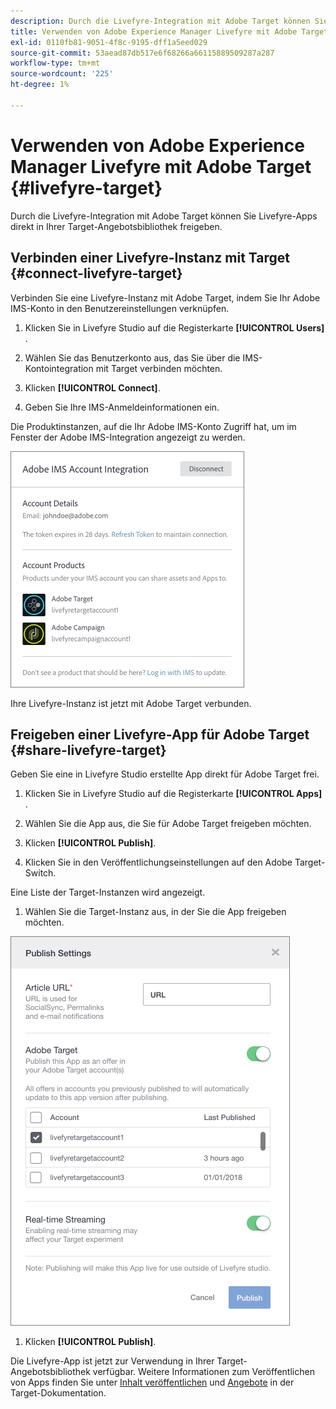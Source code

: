 ```yaml
---
description: Durch die Livefyre-Integration mit Adobe Target können Sie Livefyre-Apps direkt in Ihrer Target-Angebotsbibliothek freigeben.
title: Verwenden von Adobe Experience Manager Livefyre mit Adobe Target
exl-id: 0110fb81-9051-4f8c-9195-dff1a5eed029
source-git-commit: 53aead87db517e6f68266a66115889509287a287
workflow-type: tm+mt
source-wordcount: '225'
ht-degree: 1%

---
```


# Verwenden von Adobe Experience Manager Livefyre mit Adobe Target {#livefyre-target}

Durch die Livefyre-Integration mit Adobe Target können Sie Livefyre-Apps direkt in Ihrer Target-Angebotsbibliothek freigeben.

## Verbinden einer Livefyre-Instanz mit Target {#connect-livefyre-target}

Verbinden Sie eine Livefyre-Instanz mit Adobe Target, indem Sie Ihr Adobe IMS-Konto in den Benutzereinstellungen verknüpfen.

1. Klicken Sie in Livefyre Studio auf die Registerkarte **[!UICONTROL Users]** .

1. Wählen Sie das Benutzerkonto aus, das Sie über die IMS-Kontointegration mit Target verbinden möchten.

1. Klicken **[!UICONTROL Connect]**.

1. Geben Sie Ihre IMS-Anmeldeinformationen ein.

Die Produktinstanzen, auf die Ihr Adobe IMS-Konto Zugriff hat, um im Fenster der Adobe IMS-Integration angezeigt zu werden.

![](assets/livefyre-target-connect.png)

Ihre Livefyre-Instanz ist jetzt mit Adobe Target verbunden.

## Freigeben einer Livefyre-App für Adobe Target {#share-livefyre-target}

Geben Sie eine in Livefyre Studio erstellte App direkt für Adobe Target frei.

1. Klicken Sie in Livefyre Studio auf die Registerkarte **[!UICONTROL Apps]** .

1. Wählen Sie die App aus, die Sie für Adobe Target freigeben möchten.

1. Klicken **[!UICONTROL Publish]**.

1. Klicken Sie in den Veröffentlichungseinstellungen auf den Adobe Target-Switch.

Eine Liste der Target-Instanzen wird angezeigt.

1. Wählen Sie die Target-Instanz aus, in der Sie die App freigeben möchten.

![](assets/livefyre-target-publish.png)

1. Klicken  **[!UICONTROL Publish]**.

Die Livefyre-App ist jetzt zur Verwendung in Ihrer Target-Angebotsbibliothek verfügbar. Weitere Informationen zum Veröffentlichen von Apps finden Sie unter [Inhalt veröffentlichen](/help/using/c-library/t-publish-content.md) und [Angebote](https://experienceleague.adobe.com/docs/target/using/experiences/offers/manage-content.html?lang=en) in der Target-Dokumentation.
